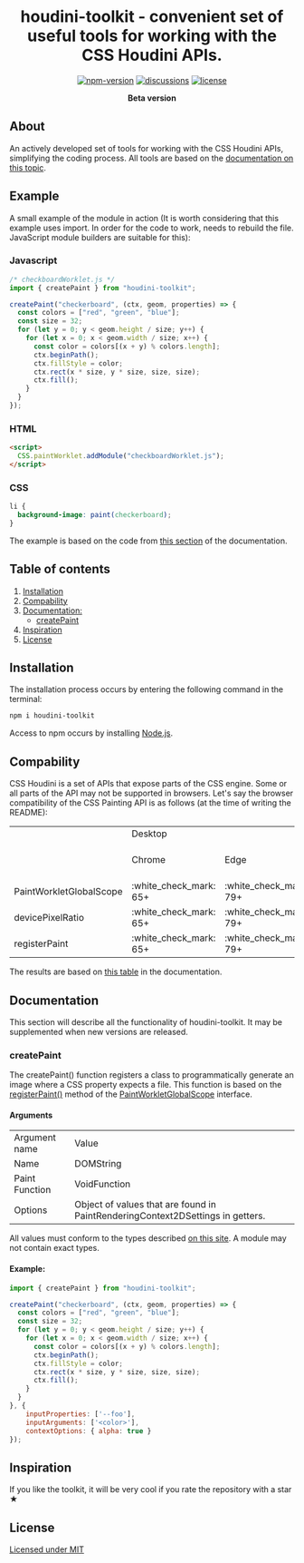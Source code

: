<h1 align="center">houdini-toolkit - convenient set of useful tools for working with the CSS Houdini APIs.</h1>

<div align="center">

[![npm-version](https://img.shields.io/npm/v/houdini-toolkit?logo=npm&color=0183ff&style=for-the-badge)](https://www.npmjs.com/package/houdini-toolkit)
[![discussions](https://img.shields.io/badge/discussions-0183ff?style=for-the-badge&logo=github&labelColor=555555)](https://github.com/houdini-toolkit/houdini-toolkit/discussions)
[![license](https://img.shields.io/badge/MIT-0183ff?style=for-the-badge&label=license&logoColor=FFF&labelColor=555555)](https://github.com/houdini-toolkit/houdini-toolkit/blob/main/LICENSE)

</div>
<div align="center"><b>Beta version</b></div>

## About

An actively developed set of tools for working with the CSS Houdini APIs, simplifying the coding process. All tools are based on the [documentation on this topic](https://developer.mozilla.org/en-US/docs/Web/CSS/CSS_Houdini).

## Example
A small example of the module in action (It is worth considering that this example uses import. In order for the code to work, needs to rebuild the file. JavaScript module builders are suitable for this):

### Javascript
```javascript
/* checkboardWorklet.js */
import { createPaint } from "houdini-toolkit";

createPaint("checkerboard", (ctx, geom, properties) => {
  const colors = ["red", "green", "blue"];
  const size = 32;
  for (let y = 0; y < geom.height / size; y++) {
    for (let x = 0; x < geom.width / size; x++) {
      const color = colors[(x + y) % colors.length];
      ctx.beginPath();
      ctx.fillStyle = color;
      ctx.rect(x * size, y * size, size, size);
      ctx.fill();
    }
  }
});
```

### HTML

```html
<script>
  CSS.paintWorklet.addModule("checkboardWorklet.js");
</script>
```

### CSS

```css
li {
  background-image: paint(checkerboard);
}
```

The example is based on the code from [this section](https://developer.mozilla.org/en-US/docs/Web/API/PaintWorkletGlobalScope/registerPaint#examples) of the documentation.

## Table of contents

1. <a href="#installation">Installation</a>
2. <a href="#compability">Compability</a>
3. <a href="#documentation">Documentation:</a>
    - <a href="#createPaint">createPaint</a>
4. <a href="#inspiration">Inspiration</a>
5. <a href="#license">License</a>

<div id="installation"></div>

## Installation

The installation process occurs by entering the following command in the terminal:

```bash
npm i houdini-toolkit
```

Access to npm occurs by installing [Node.js](https://nodejs.org/en).

<div id="compability"></div>

## Compability

CSS Houdini is a set of APIs that expose parts of the CSS engine. Some or all parts of the API may not be supported in browsers. Let's say the browser compatibility of the CSS Painting API is as follows (at the time of writing the README):

<table>
    <tr>
        <td></td>
        <td colspan="5">Desktop</td>
        <td colspan="6">Phone</td>
    </tr>
    <tr>
        <td></td>
        <td>Chrome</td>
        <td>Edge</td>
        <td>Firefox</td>
        <td>Opera</td>
        <td>Safari</td>
        <td>Chrome Android</td>
        <td>Firefox for Android</td>
        <td>Opera Android</td>
        <td>Safari on iOS</td>
        <td>Samsung Internet</td>
        <td>WebView Android</td>
    </tr>
    <tr>
      <td>PaintWorkletGlobalScope</td>
      <td>:white_check_mark: 65+</td>
      <td>:white_check_mark: 79+</td>
      <td>:x:</td>
      <td>:white_check_mark: 52+</td>
      <td>:x:</td>
      <td>:white_check_mark: 65+</td>
      <td>:x:</td>
      <td>:white_check_mark: 47+</td>
      <td>:x:</td>
      <td>:white_check_mark: 9.0+</td>
      <td>:white_check_mark: 65+</td>
    </tr>
    <tr>
      <td>devicePixelRatio</td>
      <td>:white_check_mark: 65+</td>
      <td>:white_check_mark: 79+</td>
      <td>:x:</td>
      <td>:white_check_mark: 52+</td>
      <td>:x:</td>
      <td>:white_check_mark: 65+</td>
      <td>:x:</td>
      <td>:white_check_mark: 47+</td>
      <td>:x:</td>
      <td>:white_check_mark: 9.0+</td>
      <td>:white_check_mark: 65+</td>
    </tr>
    <tr>
      <td>registerPaint</td>
      <td>:white_check_mark: 65+</td>
      <td>:white_check_mark: 79+</td>
      <td>:x:</td>
      <td>:white_check_mark: 52+</td>
      <td>:x:</td>
      <td>:white_check_mark: 65+</td>
      <td>:x:</td>
      <td>:white_check_mark: 47+</td>
      <td>:x:</td>
      <td>:white_check_mark: 9.0+</td>
      <td>:white_check_mark: 65+</td>
    </tr>
</table>

The results are based on [this table](https://developer.mozilla.org/en-US/docs/Web/API/CSS_Painting_API#browser_compatibility) in the documentation.

<div id="documentation"></div>

## Documentation

This section will describe all the functionality of houdini-toolkit. It may be supplemented when new versions are released.

<div id="createPaint"></div>

### createPaint

The createPaint() function registers a class to programmatically generate an image where a CSS property expects a file. This function is based on the [registerPaint()](https://developer.mozilla.org/en-US/docs/Web/API/PaintWorkletGlobalScope/registerPaint) method of the [PaintWorkletGlobalScope](https://developer.mozilla.org/en-US/docs/Web/API/PaintWorkletGlobalScope) interface.

#### Arguments
<table>
  <tr>
    <td>Argument name</td>
    <td>Value</td>
  </tr>
  <tr>
    <td>Name</td>
    <td>DOMString</td>
  </tr>
  <tr>
    <td>Paint Function</td>
    <td>VoidFunction</td>
  </tr>
    <tr>
    <td>Options</td>
    <td>Object of values that are found in PaintRenderingContext2DSettings in getters.</td>
  </tr>
</table>

All values must conform to the types described [on this site](https://drafts.css-houdini.org/css-paint-api/#dom-paintworkletglobalscope-registerpaint). A module may not contain exact types.

#### Example:

```javascript
import { createPaint } from "houdini-toolkit";

createPaint("checkerboard", (ctx, geom, properties) => {
  const colors = ["red", "green", "blue"];
  const size = 32;
  for (let y = 0; y < geom.height / size; y++) {
    for (let x = 0; x < geom.width / size; x++) {
      const color = colors[(x + y) % colors.length];
      ctx.beginPath();
      ctx.fillStyle = color;
      ctx.rect(x * size, y * size, size, size);
      ctx.fill();
    }
  }
}, {
    inputProperties: ['--foo'],
    inputArguments: ['<color>'],
    contextOptions: { alpha: true }
});
```

<div id="inspiration"></div>

## Inspiration

If you like the toolkit, it will be very cool if you rate the repository with a star ★

<div id="license"></div>

## License
[Licensed under MIT](https://github.com/houdini-toolkit/houdini-toolkit/blob/main/README.md)

